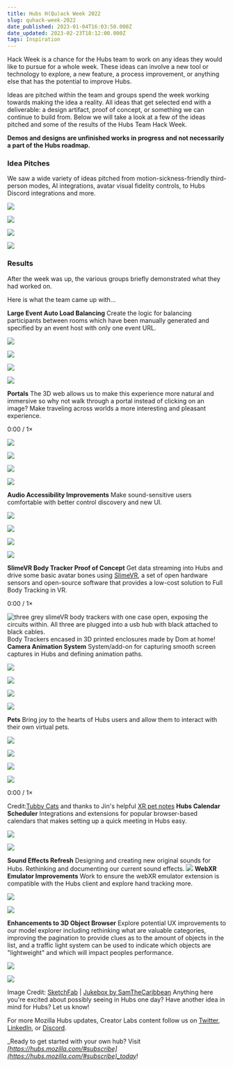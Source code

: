 ```yaml
---
title: Hubs H(Qu)ack Week 2022
slug: quhack-week-2022
date_published: 2023-01-04T16:03:50.000Z
date_updated: 2023-02-23T18:12:00.000Z
tags: Inspiration
---
```


Hack Week is a chance for the Hubs team to work on any ideas they would like to pursue for a whole week. These ideas can involve a new tool or technology to explore, a new feature, a process improvement, or anything else that has the potential to improve Hubs.

Ideas are pitched within the team and groups spend the week working towards making the idea a reality. All ideas that get selected end with a deliverable: a design artifact, proof of concept, or something we can continue to build from. Below we will take a look at a few of the ideas pitched and some of the results of the Hubs Team Hack Week.

**Demos and designs are unfinished works in progress and not necessarily a part of the Hubs roadmap.**

### Idea Pitches

We saw a wide variety of ideas pitched from motion-sickness-friendly third-person modes, AI integrations, avatar visual fidelity controls, to Hubs Discord integrations and more.

![](./content/images/2022/12/avatar-maker-1.jpg)

![](./content/images/2022/12/choose-model.jpg)

![](./content/images/2022/12/triggersdesign.jpg)

![](./content/images/2022/12/stickies.jpg)

### Results

After the week was up, the various groups briefly demonstrated what they had worked on.

Here is what the team came up with...

**Large Event Auto Load Balancing**
Create the logic for balancing participants between rooms which have been manually generated and specified by an event host with only one event URL.

![](./content/images/2022/12/event-scheduler.gif)

![](./content/images/2022/12/event-balancing.jpg)

![](./content/images/2022/12/event-balancing-3.jpg)

![](./content/images/2022/12/event-balancing-2.jpg)

**Portals**
The 3D web allows us to make this experience more natural and immersive so why not walk through a portal instead of clicking on an image? Make traveling across worlds a more interesting and pleasant experience.

0:00
/
1&#215;

![](./content/images/2022/12/portal4.jpg)

![](./content/images/2022/12/portal2.jpg)

![](./content/images/2022/12/portal3.jpg)

![](./content/images/2022/12/portal1.jpg)

**Audio Accessibility Improvements**
Make sound-sensitive users comfortable with better control discovery and new UI.

![](./content/images/2022/12/AudioAccessibility-QuackWeek2022-1.jpg)

![](./content/images/2022/12/AudioAccessibility-QuackWeek2022-2.jpg)

![](./content/images/2022/12/AudioAccessibility-QuackWeek2022-3.jpg)

![](./content/images/2022/12/AudioAccessibility-QuackWeek2022-4.jpg)

**SlimeVR Body Tracker Proof of Concept**
Get data streaming into Hubs and drive some basic avatar bones using [SlimeVR](https://docs.slimevr.dev/), a set of open hardware sensors and open-source software that provides a low-cost solution to Full Body Tracking in VR.

0:00
/
1&#215;

![three grey slimeVR body trackers with one case open, exposing the circuits within. All three are plugged into a usb hub with black attached to black cables.](./content/images/2022/12/slime-trackers.png)Body Trackers encased in 3D printed enclosures made by Dom at home!
**Camera Animation System**
System/add-on for capturing smooth screen captures in Hubs and defining animation paths.

![](./content/images/2022/12/Frame-1.jpg)

![](./content/images/2022/12/Frame-17.jpg)

![](./content/images/2022/12/Frame-21.jpg)

![](./content/images/2022/12/Frame-22.jpg)

**Pets**
Bring joy to the hearts of Hubs users and allow them to interact with their own virtual pets.

![](./content/images/2022/12/DuckSeason.jpg)

![](./content/images/2022/12/wearablepets.jpg)

![](./content/images/2022/12/pets.jpg)

![](./content/images/2022/12/Pet-UI-3.jpg)

0:00
/
1&#215;

Credit:[Tubby Cats](https://github.com/la53rshark/tubby-cats) and thanks to Jin's helpful [XR pet notes](https://hackmd.io/@XR/pets)
**Hubs Calendar Scheduler**
Integrations and extensions for popular browser-based calendars that makes setting up a quick meeting in Hubs easy.

![](./content/images/2022/12/hubsschedconcept.jpg)

![](./content/images/2022/12/Hubs_Chrome_Scheduler-1.gif)

**Sound Effects Refresh**
Designing and creating new original sounds for Hubs. Rethinking and documenting our current sound effects.
![](./content/images/2022/12/audio.jpg)
**WebXR Emulator Improvements**
Work to ensure the webXR emulator extension is compatible with the Hubs client and explore hand tracking more.

![](./content/images/2022/12/webxr-ext-hand-tracking-.jpg)

![](./content/images/2022/12/webxrExt.jpg)

**Enhancements to 3D Object Browser**
Explore potential UX improvements to our model explorer including rethinking what are valuable categories, improving the pagination to provide clues as to the amount of objects in the list, and a traffic light system can be used to indicate which objects are "lightweight" and which will impact peoples performance.

![](./content/images/2022/12/sketchfab-optimization--2-.jpg)

![](./content/images/2022/12/sketchfab-optimizers--1-.jpg)

Image Credit: [SketchFab](https://sketchfab.com/) | [Jukebox by SamTheCaribbean](https://sketchfab.com/SamTheCaribbean)
Anything here you're excited about possibly seeing in Hubs one day? Have another idea in mind for Hubs? Let us know!

For more Mozilla Hubs updates, Creator Labs content follow us on [Twitter](https://twitter.com/MozillaHubs), [LinkedIn](https://www.linkedin.com/showcase/mozilla-hubs/), or [Discord](https://discord.gg/sBMqSjCndj).

_Ready to get started with your own hub? Visit _[https://hubs.mozilla.com/#subscribe](https://hubs.mozilla.com/#subscribe)_today_!
